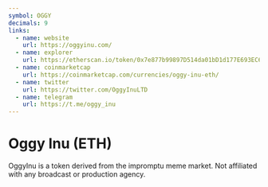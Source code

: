 ```yaml
---
symbol: OGGY
decimals: 9
links:
  - name: website
    url: https://oggyinu.com/
  - name: explorer
    url: https://etherscan.io/token/0x7e877b99897D514da01bD1d177E693EC639961Af
  - name: coinmarketcap
    url: https://coinmarketcap.com/currencies/oggy-inu-eth/
  - name: twitter
    url: https://twitter.com/OggyInuLTD
  - name: telegram
    url: https://t.me/oggy_inu
---
```


# Oggy Inu (ETH)

OggyInu is a token derived from the impromptu meme market. Not affiliated with any broadcast or production agency.
